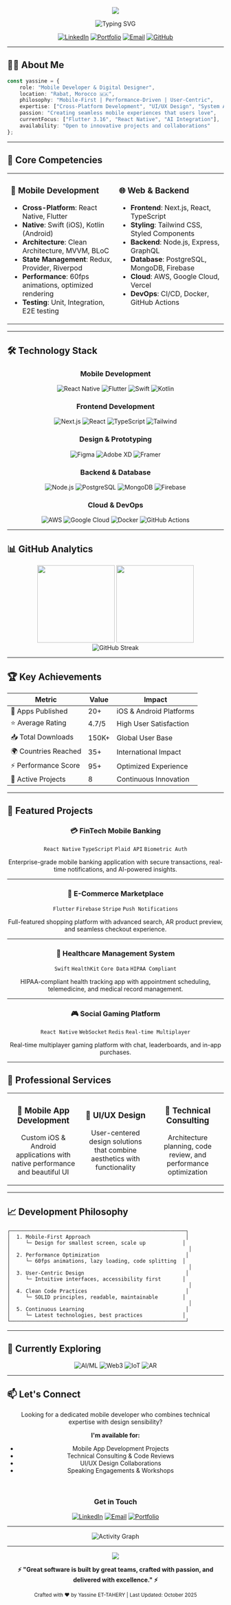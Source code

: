 <div align="center">
  <img src="https://capsule-render.vercel.app/api?type=waving&color=0:667eea,100:764ba2&height=280&section=header&text=Yassine%20ET-TAHERY&fontSize=50&fontColor=fff&animation=fadeIn&fontAlignY=38&desc=Mobile%20Developer%20%7C%20UI/UX%20Designer%20%7C%20Tech%20Innovator&descAlignY=55&descSize=18" />
</div>

<p align="center">
  <img src="https://readme-typing-svg.herokuapp.com?font=Fira+Code&size=22&duration=3000&pause=1000&color=667EEA&center=true&vCenter=true&width=600&lines=Mobile-First+Development+Expert;Cross-Platform+Architecture;Performance+%26+UX+Optimization;Cloud-Native+Solutions" alt="Typing SVG" />
</p>

<div align="center">
  
[![LinkedIn](https://img.shields.io/badge/LinkedIn-0077B5?style=for-the-badge&logo=linkedin&logoColor=white)](https://www.linkedin.com/in/yasine-et-tahery-159790324/)
[![Portfolio](https://img.shields.io/badge/Portfolio-FF5722?style=for-the-badge&logo=vercel&logoColor=white)](https://yassineet-mobile-portfolio.vercel.app)
[![Email](https://img.shields.io/badge/Email-D14836?style=for-the-badge&logo=gmail&logoColor=white)](mailto:yassineettahery@gmail.com)
[![GitHub](https://img.shields.io/github/followers/YassineET?label=Follow&style=for-the-badge&color=667eea&logo=github)](https://github.com/YassineET)

</div>

---

## 👨‍💻 About Me

```typescript
const yassine = {
    role: "Mobile Developer & Digital Designer",
    location: "Rabat, Morocco 🇲🇦",
    philosophy: "Mobile-First | Performance-Driven | User-Centric",
    expertise: ["Cross-Platform Development", "UI/UX Design", "System Architecture"],
    passion: "Creating seamless mobile experiences that users love",
    currentFocus: ["Flutter 3.16", "React Native", "AI Integration"],
    availability: "Open to innovative projects and collaborations"
};
```

---

## 🎯 Core Competencies

<table>
<tr>
<td width="50%" valign="top">

### 📱 Mobile Development
- **Cross-Platform**: React Native, Flutter
- **Native**: Swift (iOS), Kotlin (Android)
- **Architecture**: Clean Architecture, MVVM, BLoC
- **State Management**: Redux, Provider, Riverpod
- **Performance**: 60fps animations, optimized rendering
- **Testing**: Unit, Integration, E2E testing

</td>
<td width="50%" valign="top">

### 🌐 Web & Backend
- **Frontend**: Next.js, React, TypeScript
- **Styling**: Tailwind CSS, Styled Components
- **Backend**: Node.js, Express, GraphQL
- **Database**: PostgreSQL, MongoDB, Firebase
- **Cloud**: AWS, Google Cloud, Vercel
- **DevOps**: CI/CD, Docker, GitHub Actions

</td>
</tr>
</table>

---

## 🛠️ Technology Stack

<div align="center">

### Mobile Development
![React Native](https://img.shields.io/badge/React_Native-20232A?style=for-the-badge&logo=react&logoColor=61DAFB)
![Flutter](https://img.shields.io/badge/Flutter-02569B?style=for-the-badge&logo=flutter&logoColor=white)
![Swift](https://img.shields.io/badge/Swift-FA7343?style=for-the-badge&logo=swift&logoColor=white)
![Kotlin](https://img.shields.io/badge/Kotlin-7F52FF?style=for-the-badge&logo=kotlin&logoColor=white)

### Frontend Development
![Next.js](https://img.shields.io/badge/Next.js-000000?style=for-the-badge&logo=next.js&logoColor=white)
![React](https://img.shields.io/badge/React-20232A?style=for-the-badge&logo=react&logoColor=61DAFB)
![TypeScript](https://img.shields.io/badge/TypeScript-007ACC?style=for-the-badge&logo=typescript&logoColor=white)
![Tailwind](https://img.shields.io/badge/Tailwind_CSS-38B2AC?style=for-the-badge&logo=tailwind-css&logoColor=white)

### Design & Prototyping
![Figma](https://img.shields.io/badge/Figma-F24E1E?style=for-the-badge&logo=figma&logoColor=white)
![Adobe XD](https://img.shields.io/badge/Adobe_XD-FF61F6?style=for-the-badge&logo=adobe-xd&logoColor=white)
![Framer](https://img.shields.io/badge/Framer-0055FF?style=for-the-badge&logo=framer&logoColor=white)

### Backend & Database
![Node.js](https://img.shields.io/badge/Node.js-339933?style=for-the-badge&logo=node.js&logoColor=white)
![PostgreSQL](https://img.shields.io/badge/PostgreSQL-316192?style=for-the-badge&logo=postgresql&logoColor=white)
![MongoDB](https://img.shields.io/badge/MongoDB-47A248?style=for-the-badge&logo=mongodb&logoColor=white)
![Firebase](https://img.shields.io/badge/Firebase-FFCA28?style=for-the-badge&logo=firebase&logoColor=black)

### Cloud & DevOps
![AWS](https://img.shields.io/badge/AWS-232F3E?style=for-the-badge&logo=amazon-aws&logoColor=white)
![Google Cloud](https://img.shields.io/badge/Google_Cloud-4285F4?style=for-the-badge&logo=google-cloud&logoColor=white)
![Docker](https://img.shields.io/badge/Docker-2496ED?style=for-the-badge&logo=docker&logoColor=white)
![GitHub Actions](https://img.shields.io/badge/GitHub_Actions-2088FF?style=for-the-badge&logo=github-actions&logoColor=white)

</div>

---

## 📊 GitHub Analytics

<div align="center">
  <img height="180em" src="https://github-readme-stats.vercel.app/api?username=YassineET&show_icons=true&theme=tokyonight&include_all_commits=true&count_private=true&hide_border=true&bg_color=0D1117&title_color=667eea&icon_color=764ba2&text_color=c9d1d9"/>
  <img height="180em" src="https://github-readme-stats.vercel.app/api/top-langs/?username=YassineET&layout=compact&langs_count=8&theme=tokyonight&hide_border=true&bg_color=0D1117&title_color=667eea&text_color=c9d1d9"/>
</div>

<div align="center">
  <img src="https://github-readme-streak-stats.herokuapp.com/?user=YassineET&theme=tokyonight&hide_border=true&background=0D1117&stroke=667eea&ring=764ba2&fire=667eea&currStreakLabel=764ba2" alt="GitHub Streak"/>
</div>

---

## 🏆 Key Achievements

<div align="center">

| Metric | Value | Impact |
|--------|-------|--------|
| 📱 Apps Published | 20+ | iOS & Android Platforms |
| ⭐ Average Rating | 4.7/5 | High User Satisfaction |
| 📥 Total Downloads | 150K+ | Global User Base |
| 🌍 Countries Reached | 35+ | International Impact |
| ⚡ Performance Score | 95+ | Optimized Experience |
| 🔄 Active Projects | 8 | Continuous Innovation |

</div>

---

## 🚀 Featured Projects

<div align="center">

### 💳 FinTech Mobile Banking
`React Native` `TypeScript` `Plaid API` `Biometric Auth`

Enterprise-grade mobile banking application with secure transactions, real-time notifications, and AI-powered insights.

---

### 🛒 E-Commerce Marketplace
`Flutter` `Firebase` `Stripe` `Push Notifications`

Full-featured shopping platform with advanced search, AR product preview, and seamless checkout experience.

---

### 🏥 Healthcare Management System
`Swift` `HealthKit` `Core Data` `HIPAA Compliant`

HIPAA-compliant health tracking app with appointment scheduling, telemedicine, and medical record management.

---

### 🎮 Social Gaming Platform
`React Native` `WebSocket` `Redis` `Real-time Multiplayer`

Real-time multiplayer gaming platform with chat, leaderboards, and in-app purchases.

</div>

---

## 💼 Professional Services

<table>
<tr>
<td width="33%" align="center">

### 📱 Mobile App Development
Custom iOS & Android applications with native performance and beautiful UI

</td>
<td width="33%" align="center">

### 🎨 UI/UX Design
User-centered design solutions that combine aesthetics with functionality

</td>
<td width="33%" align="center">

### 🚀 Technical Consulting
Architecture planning, code review, and performance optimization

</td>
</tr>
</table>

---

## 📈 Development Philosophy

```
┌─────────────────────────────────────────────────────────┐
│  1. Mobile-First Approach                               │
│     └─ Design for smallest screen, scale up            │
│                                                          │
│  2. Performance Optimization                            │
│     └─ 60fps animations, lazy loading, code splitting  │
│                                                          │
│  3. User-Centric Design                                 │
│     └─ Intuitive interfaces, accessibility first       │
│                                                          │
│  4. Clean Code Practices                                │
│     └─ SOLID principles, readable, maintainable        │
│                                                          │
│  5. Continuous Learning                                 │
│     └─ Latest technologies, best practices             │
└─────────────────────────────────────────────────────────┘
```

---

## 🌱 Currently Exploring

<div align="center">

![AI/ML](https://img.shields.io/badge/AI_Integration-TensorFlow_Lite-FF6F00?style=for-the-badge&logo=tensorflow)
![Web3](https://img.shields.io/badge/Web3-Blockchain_Apps-F16822?style=for-the-badge&logo=ethereum)
![IoT](https://img.shields.io/badge/IoT-Smart_Devices-00979D?style=for-the-badge&logo=iot)
![AR](https://img.shields.io/badge/AR/VR-Immersive_Experiences-0078D4?style=for-the-badge&logo=meta)

</div>

---

## 📫 Let's Connect

<div align="center">

Looking for a dedicated mobile developer who combines technical expertise with design sensibility?

**I'm available for:**
- Mobile App Development Projects
- Technical Consulting & Code Reviews
- UI/UX Design Collaborations
- Speaking Engagements & Workshops

<br>

### Get in Touch

[![LinkedIn](https://img.shields.io/badge/Professional_Network-0077B5?style=for-the-badge&logo=linkedin&logoColor=white)](https://www.linkedin.com/in/yasine-et-tahery-159790324/)
[![Email](https://img.shields.io/badge/Direct_Contact-D14836?style=for-the-badge&logo=gmail&logoColor=white)](mailto:yassineettahery@gmail.com)
[![Portfolio](https://img.shields.io/badge/View_Portfolio-667eea?style=for-the-badge&logo=vercel&logoColor=white)](https://yassineet-mobile-portfolio.vercel.app)

</div>

---

<div align="center">
  <img src="https://github-readme-activity-graph.vercel.app/graph?username=YassineET&bg_color=0d1117&color=667eea&line=764ba2&point=ffffff&area=true&hide_border=true&title_color=667eea" alt="Activity Graph"/>
</div>

---

<div align="center">
  <img src="https://capsule-render.vercel.app/api?type=waving&color=0:667eea,100:764ba2&height=120&section=footer" />
  
  <br>
  
  **⚡ "Great software is built by great teams, crafted with passion, and delivered with excellence." ⚡**
  
  <sub>Crafted with ❤️ by Yassine ET-TAHERY | Last Updated: October 2025</sub>
</div>
